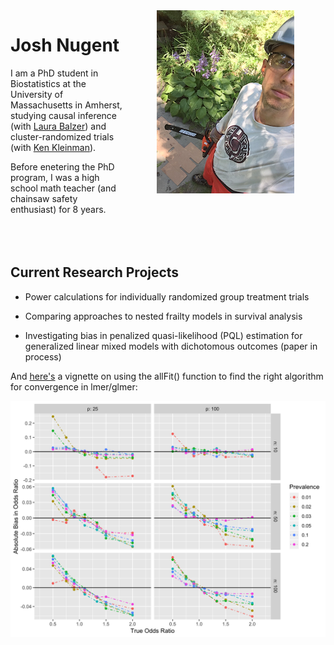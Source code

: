 <img style="float: right;" src="images/chainsaw1.jpg" alt="What I look like" hspace="50">

# Josh Nugent

I am a PhD student in Biostatistics at the University of Massachusetts in Amherst, studying causal inference (with [Laura Balzer](https://www.balzerlab.com/)) and cluster-randomized trials (with [Ken Kleinman](https://www.kleinman.science/)).

Before enetering the PhD program, I was a high school math teacher (and chainsaw safety enthusiast) for 8 years.
<br/>
<br/>
<br/>
<br/>

## Current Research Projects
 + Power calculations for individually randomized group treatment trials
 
 + Comparing approaches to nested frailty models in survival analysis

 + Investigating bias in penalized quasi-likelihood (PQL) estimation for generalized linear mixed models with dichotomous outcomes (paper in process)
 
And [here's](https://joshua-nugent.github.io/allFit/) a vignette on using the allFit() function to find the right algorithm for convergence in lmer/glmer: 

<img align = "bottom" src="images/bias_pql_sbs1.png" alt="Bias in PQL estimation (plot)">
